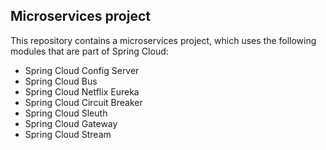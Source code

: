 ## Microservices project
 
This repository contains a microservices project, which uses the following modules that are part of Spring Cloud:
 - Spring Cloud Config Server
 - Spring Cloud Bus
 - Spring Cloud Netflix Eureka
 - Spring Cloud Circuit Breaker
 - Spring Cloud Sleuth
 - Spring Cloud Gateway
 - Spring Cloud Stream
